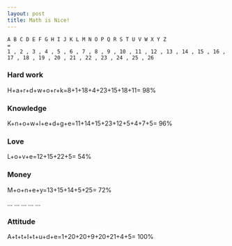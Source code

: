 ```yaml
---
layout: post
title: Math is Nice!
---
```


```
A B C D E F G H I J K L M N O P Q R S T U V W X Y Z
=
1 , 2 , 3 , 4 , 5 , 6 , 7 , 8 , 9 , 10 , 11 , 12 , 13 , 14 , 15 , 16 , 17 , 18 , 19 , 20 , 21 , 22 , 23 , 24 , 25 , 26 
```

### Hard work

H+a+r+d+w+o+r+k=8+1+18+4+23+15+18+11= 98%

### Knowledge

K+n+o+w+l+e+d+g+e=11+14+15+23+12+5+4+7+5= 96%

### Love

L+o+v+e=12+15+22+5= 54%

### Money

M+o+n+e+y=13+15+14+5+25= 72%

...
...
...
...
...

### Attitude

A+t+t+I+t+u+d+e=1+20+20+9+20+21+4+5= 100%
